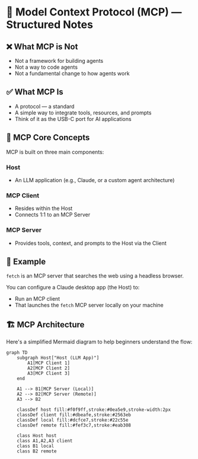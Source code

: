 # 🧠 Model Context Protocol (MCP) — Structured Notes

## ❌ What MCP is Not
- Not a framework for building agents
- Not a way to code agents
- Not a fundamental change to how agents work

## ✅ What MCP Is
- A protocol — a standard
- A simple way to integrate tools, resources, and prompts
- Think of it as the USB-C port for AI applications

## 🔑 MCP Core Concepts
MCP is built on three main components:

### Host
- An LLM application (e.g., Claude, or a custom agent architecture)

### MCP Client
- Resides within the Host
- Connects 1:1 to an MCP Server

### MCP Server
- Provides tools, context, and prompts to the Host via the Client

## 📘 Example
`fetch` is an MCP server that searches the web using a headless browser.

You can configure a Claude desktop app (the Host) to:
- Run an MCP client
- That launches the `fetch` MCP server locally on your machine

## 🏗️ MCP Architecture
Here's a simplified Mermaid diagram to help beginners understand the flow:

```mermaid
graph TD
    subgraph Host["Host (LLM App)"]
        A1[MCP Client 1]
        A2[MCP Client 2]
        A3[MCP Client 3]
    end

    A1 --> B1[MCP Server (Local)]
    A2 --> B2[MCP Server (Remote)]
    A3 --> B2

    classDef host fill:#f0f9ff,stroke:#0ea5e9,stroke-width:2px
    classDef client fill:#dbeafe,stroke:#2563eb
    classDef local fill:#dcfce7,stroke:#22c55e
    classDef remote fill:#fef3c7,stroke:#eab308
    
    class Host host
    class A1,A2,A3 client
    class B1 local
    class B2 remote
```